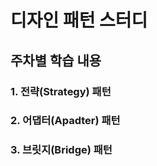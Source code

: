 # 디자인 패턴 스터디
## 주차별 학습 내용
### 1. 전략(Strategy) 패턴<br>
### 2. 어댑터(Apadter) 패턴<br>
### 3. 브릿지(Bridge) 패턴<br>


